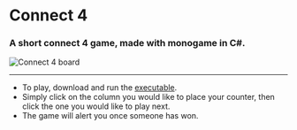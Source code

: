 # Connect 4
### A short connect 4 game, made with monogame in C#.
![Connect 4 board](https://github.com/ThatLukeDev/connect4/assets/76230394/7495447f-1187-454a-87a6-623b7faa2ae4)

---

- To play, download and run the [executable](https://github.com/ThatLukeDev/connect4/raw/main/connect4/bin/Debug/net6.0/connect4.exe).
- Simply click on the column you would like to place your counter, then click the one you would like to play next.
- The game will alert you once someone has won.
